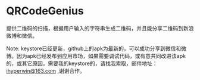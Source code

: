 QRCodeGenius
============

提供二维码的扫描，根据用户输入的字符串生成二维码，并且能分享二维码到新浪微博和微信。


Note: keystore已经更新，github上的apk为最新的，可以成功分享到微信和微博。因为apk已经发布到应用市场，如果需要调试代码，或有意共同改进该apk的，或其它原因，需要我的keystore的，请找我索取，邮件地址：ihyperwin@163.com ,谢谢合作。


